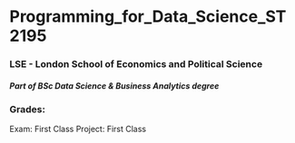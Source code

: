 # Programming_for_Data_Science_ST2195
### LSE - London School of Economics and Political Science
##### Part of BSc Data Science & Business Analytics degree

### Grades:
Exam: First Class
Project: First Class
